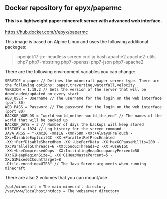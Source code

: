 ## Docker repository for epyx/papermc
#### This is a lightweight paper minecraft server with advanced web interface.

https://hub.docker.com/r/epyx/papermc

This image is based on Alpine Linux and uses the following additional packages:
> openjdk17-jre-headless screen curl jq bash apache2 apache2-utils php7 php7-mbstring php7-openssl php7-json php7-apache2

There are the following environment variables you can change:

```
SERVICE = paper // Defines the minecraft paper server type. There are the following options: paper,travertine,waterfall,velocity
VERSION = 1.18.2 // Sets the version of the server that will be downloaded/updated on every start
WEB_USER = Username // The username for the login on the web interface (port 80)
WEB_PASS = Password // The password for the login on the web interface (port 80)
BACKUP_WORLDS = "world world_nether world_the_end" // The names of the world that will be backed up
BACKUP_DAYS = 3 // Number of days the backups will keep stored
HISTORY = 1024 // Log history for the screen command
JAVA_ARGS = "-Xmx2G -Xms1G -Xmn768m -XX:+AlwaysPreTouch -XX:+DisableExplicitGC -XX:+ParallelRefProcEnabled
-XX:+PerfDisableSharedMem -XX:-UsePerfData -XX:MaxGCPauseMillis=200 -XX:ParallelGCThreads=6 -XX:ConcGCThreads=2 -XX:+UseG1GC
-XX:+UseCompressedOops -XX:InitiatingHeapOccupancyPercent=50 -XX:G1HeapRegionSize=1 -XX:G1HeapWastePercent=5 -XX:G1MixedGCCountTarget=8
-Dfile.encoding=UTF8" // The Java Server arguments when running minecraft
```

There are also 2 volumes that you can mount/use

```
/opt/minecraft = The main minecraft directory
/var/www/localhost/htdocs = The webserver directory
```
